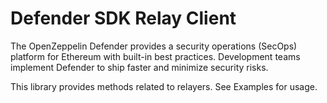 # Defender SDK Relay Client

The OpenZeppelin Defender provides a security operations (SecOps) platform for Ethereum with built-in best practices. Development teams implement Defender to ship faster and minimize security risks.

This library provides methods related to relayers. See Examples for usage.
